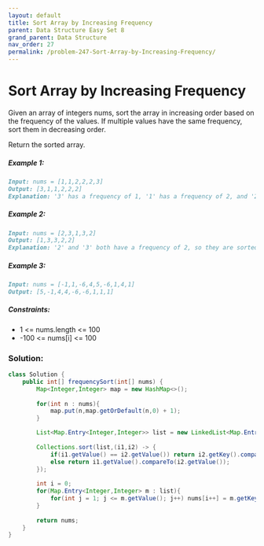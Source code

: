 ```yaml
---
layout: default
title: Sort Array by Increasing Frequency
parent: Data Structure Easy Set 8
grand_parent: Data Structure
nav_order: 27
permalink: /problem-247-Sort-Array-by-Increasing-Frequency/
---
```

# Sort Array by Increasing Frequency
Given an array of integers nums, sort the array in increasing order based on the frequency of the values. If multiple values have the same frequency, sort them in decreasing order.

Return the sorted array.

##### Example 1:
```markdown
Input: nums = [1,1,2,2,2,3]
Output: [3,1,1,2,2,2]
Explanation: '3' has a frequency of 1, '1' has a frequency of 2, and '2' has a frequency of 3.
```
##### Example 2:
```markdown
Input: nums = [2,3,1,3,2]
Output: [1,3,3,2,2]
Explanation: '2' and '3' both have a frequency of 2, so they are sorted in decreasing order.
```
##### Example 3:
```markdown
Input: nums = [-1,1,-6,4,5,-6,1,4,1]
Output: [5,-1,4,4,-6,-6,1,1,1]
```
##### Constraints:
* 1 <= nums.length <= 100
* -100 <= nums[i] <= 100

### Solution:
```java
class Solution {
    public int[] frequencySort(int[] nums) {
        Map<Integer,Integer> map = new HashMap<>();
       
        for(int n : nums){
            map.put(n,map.getOrDefault(n,0) + 1);
        }

        List<Map.Entry<Integer,Integer>> list = new LinkedList<Map.Entry<Integer,Integer>>(map.entrySet());
        
        Collections.sort(list,(i1,i2) -> {
            if(i1.getValue() == i2.getValue()) return i2.getKey().compareTo(i1.getKey());
            else return i1.getValue().compareTo(i2.getValue());
        });
 
        int i = 0;
        for(Map.Entry<Integer,Integer> m : list){
            for(int j = 1; j <= m.getValue(); j++) nums[i++] = m.getKey();
        } 
        
        return nums;
    }
}
```
